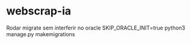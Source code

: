 # webscrap-ia
Rodar migrate sem interferir no oracle
SKIP_ORACLE_INIT=true python3 manage.py makemigrations
